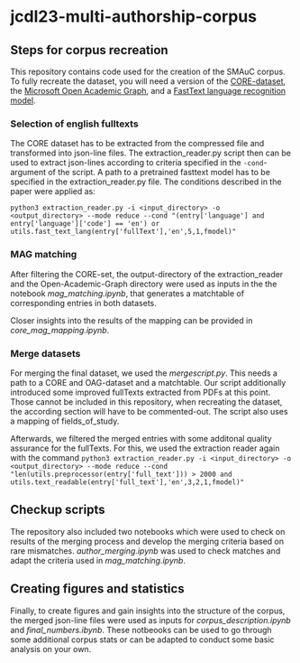 # jcdl23-multi-authorship-corpus

## Steps for corpus recreation

This repository contains code used for the creation of the SMAuC corpus.
To fully recreate the dataset, you will need a version of the [CORE-dataset](https://core.ac.uk/), the [Microsoft Open Academic Graph](https://www.microsoft.com/en-us/research/project/open-academic-graph/), and a [FastText language recognition model](https://fasttext.cc/docs/en/language-identification.html).

### Selection of english fulltexts

The CORE dataset has to be extracted from the compressed file and transformed into json-line files. The extraction_reader.py script then can be used to extract json-lines according to criteria specified in the `-cond`-argument of the script.
A path to a pretrained fasttext model has to be specified in the extraction_reader.py file. The conditions described in the paper were applied as:

`python3 extraction_reader.py -i <input_directory> -o <output_directory> --mode reduce --cond "(entry['language'] and entry['language']['code'] == 'en') or utils.fast_text_lang(entry['fullText'],'en',5,1,fmodel)"`

### MAG matching

After filtering the CORE-set, the output-directory of the extraction_reader and the Open-Academic-Graph directory were used as inputs in the the notebook *mag_matching.ipynb*, that generates a matchtable of corresponding entries in both datasets.

Closer insights into the results of the mapping can be provided in *core_mag_mapping.ipynb*.

### Merge datasets

For merging the final dataset, we used the *mergescript.py*. This needs a path to a CORE and OAG-dataset and a matchtable. Our script additionally introduced some improved fullTexts extracted from PDFs at this point. Those cannot be included in this repository, when recreating the dataset, the according section will have to be commented-out.
The script also uses a mapping of fields_of_study.

Afterwards, we filtered the merged entries with some additonal quality assurance for the fullTexts. For this, we used the extraction reader again with the command
`python3 extraction_reader.py -i <input_directory> -o <output_directory> --mode reduce --cond "len(utils.preprocessor(entry['full_text'])) > 2000 and utils.text_readable(entry['full_text'],'en',3,2,1,fmodel)"`

## Checkup scripts

The repository also included two notebooks which were used to check on results of the merging process and develop the merging criteria based on rare mismatches.
*author_merging.ipynb* was used to check matches and adapt the criteria used in *mag_matching.ipynb*.

## Creating figures and statistics

Finally, to create figures and gain insights into the structure of the corpus, the merged json-line files were used as inputs for *corpus_description.ipynb* and *final_numbers.ibynb*. These notbeooks can be used to go through some additional corpus stats or can be adapted to conduct some basic analysis on your own.
